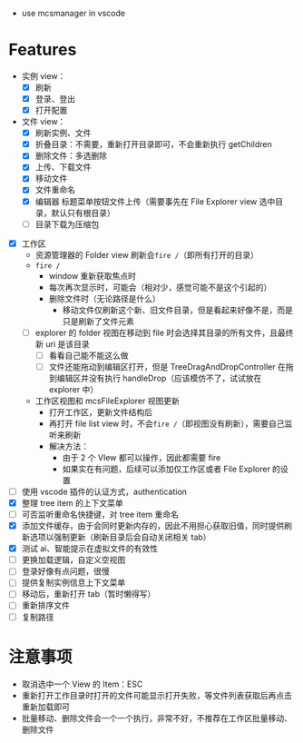 -   use mcsmanager in vscode

# Features

-   实例 view：
    -   [x] 刷新
    -   [x] 登录、登出
    -   [x] 打开配置
-   文件 view：
    -   [x] 刷新实例、文件
    -   [x] 折叠目录：不需要，重新打开目录即可，不会重新执行 getChildren
    -   [x] 删除文件：多选删除
    -   [x] 上传、下载文件
    -   [x] 移动文件
    -   [x] 文件重命名
    -   [x] 编辑器 标题菜单按钮文件上传（需要事先在 File Explorer view 选中目录，默认只有根目录）
    -   [ ] 目录下载为压缩包
-   [x] 工作区
    -   资源管理器的 Folder view 刷新会`fire /`（即所有打开的目录）
    -   `fire /`
        -   window 重新获取焦点时
        -   每次再次显示时，可能会（相对少，感觉可能不是这个引起的）
        -   删除文件时（无论路径是什么）
            -   移动文件仅刷新这个新、旧文件目录，但是看起来好像不是，而是只是刷新了文件元素
    -   [ ] explorer 的 folder 视图在移动到 file 时会选择其目录的所有文件，且最终新 uri 是该目录
        -   [ ] 看看自己能不能这么做
        -   [ ] 文件还能拖动到编辑区打开，但是 TreeDragAndDropController 在拖到编辑区并没有执行 handleDrop（应该模仿不了，试试放在 explorer 中）
    -   工作区视图和 mcsFileExplorer 视图更新
        -   打开工作区，更新文件结构后
        -   再打开 file list view 时，不会`fire /`（即视图没有刷新），需要自己监听来刷新
        -   解决方法：
            -   由于 2 个 VIew 都可以操作，因此都需要 fire
            -   如果实在有问题，后续可以添加仅工作区或者 File Explorer 的设置
-   [ ] 使用 vscode 插件的认证方式，authentication
-   [x] 整理 tree item 的上下文菜单
-   [ ] 可否监听重命名快捷键，对 tree item 重命名
-   [x] 添加文件缓存，由于会同时更新内存的，因此不用担心获取旧值，同时提供刷新选项以强制更新（刷新目录后会自动关闭相关 tab）
-   [x] 测试 ai、智能提示在虚拟文件的有效性
-   [ ] 更换加载逻辑，自定义空视图
-   [ ] 登录好像有点问题，很慢
-   [ ] 提供复制实例信息上下文菜单
-   [ ] 移动后，重新打开 tab（暂时懒得写）
-   [ ] 重新排序文件
-   [ ] 复制路径

# 注意事项

-   取消选中一个 View 的 Item：ESC
-   重新打开工作目录时打开的文件可能显示打开失败，等文件列表获取后再点击重新加载即可
-   批量移动、删除文件会一个一个执行，非常不好，不推荐在工作区批量移动、删除文件
